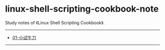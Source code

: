 # linux-shell-scripting-cookbook-note

Study notes of 《Linux Shell Scripting Cookbook》.

---

- [01-小试牛刀](/linux-shell-scripting-cookbook/01-小试牛刀.md)

---


